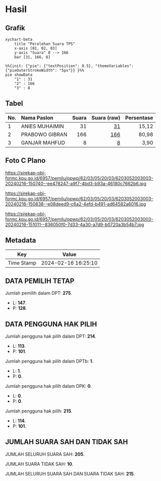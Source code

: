 # Hasil

## Grafik

```mermaid
xychart-beta
    title "Perolehan Suara TPS"
    x-axis [01, 02, 03]
    y-axis "Suara" 0 --> 166
    bar [31, 166, 8]
```

```mermaid
%%{init: {"pie": {"textPosition": 0.5}, "themeVariables": {"pieOuterStrokeWidth": "5px"}} }%%
pie showData
    "1" : 31
    "2" : 166
    "3" : 8
```

## Tabel

| No. | Nama Paslon    | Suara | Suara (raw) | Persentase |
|:--- |:-------------- | -----:| -----------:| ----------:|
| 1   | ANIES MUHAIMIN | 31    | [31][p-1]   | 15,12      |
| 2   | PRABOWO GIBRAN | 166   | [166][p-2]  | 80,98      |
| 3   | GANJAR MAHFUD  | 8     | [8][p-3]    | 3,90       |


[p-1]: https://github.com/gigit-pemilu/pemilu-2024-62-kalimantan-tengah/blob/main/pilpres/hitung-suara/sub/62-kalimantan-tengah/sub/03-kapuas/sub/05-kapuas-barat/sub/2003-anjir-kalampan/sub/003-tps/sub/paslon-1.txt
[p-2]: https://github.com/gigit-pemilu/pemilu-2024-62-kalimantan-tengah/blob/main/pilpres/hitung-suara/sub/62-kalimantan-tengah/sub/03-kapuas/sub/05-kapuas-barat/sub/2003-anjir-kalampan/sub/003-tps/sub/paslon-2.txt
[p-3]: https://github.com/gigit-pemilu/pemilu-2024-62-kalimantan-tengah/blob/main/pilpres/hitung-suara/sub/62-kalimantan-tengah/sub/03-kapuas/sub/05-kapuas-barat/sub/2003-anjir-kalampan/sub/003-tps/sub/paslon-3.txt

## Foto C Plano

https://sirekap-obj-formc.kpu.go.id/6957/pemilu/ppwp/62/03/05/20/03/6203052003003-20240216-150740--ee478247-a9f7-4bd3-b93a-46180c7662b6.jpg

https://sirekap-obj-formc.kpu.go.id/6957/pemilu/ppwp/62/03/05/20/03/6203052003003-20240216-150838--e08deed9-c6a2-4efd-b491-ad64582a6016.jpg

https://sirekap-obj-formc.kpu.go.id/6957/pemilu/ppwp/62/03/05/20/03/6203052003003-20240216-151011--836050f0-7d33-4a30-a7d9-b0720a3b54b7.jpg


## Metadata

| Key        | Value               |
| ---------- | ------------------- |
| Time Stamp | 2024-02-16 16:25:10 |


## DATA PEMILIH TETAP

Jumlah pemilih dalam DPT: **275**.
 * L: **147**.
 * P: **128**.

## DATA PENGGUNA HAK PILIH

Jumlah pengguna hak pilih dalam DPT: **214**.
 * L: **113**.
 * P: **101**.

Jumlah pengguna hak pilih dalam DPTb: **1**.
 * L: **1**.
 * P: **0**.

Jumlah pengguna hak pilih dalam DPK: **0**.
 * L: **0**.
 * P: **0**.

Jumlah pengguna hak pilih: **215**.
 * L: **114**.
 * P: **101**.

## JUMLAH SUARA SAH DAN TIDAK SAH

JUMLAH SELURUH SUARA SAH: **205**.

JUMLAH SUARA TIDAK SAH: **10**.

JUMLAH SELURUH SUARA SAH DAN SUARA TIDAK SAH: **215**.


